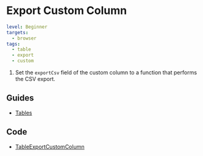 # Export Custom Column

```yaml
level: Beginner
targets:
  - browser
tags:
  - table
  - export
  - custom
```

1. Set the `exportCsv` field of the custom column to a function that performs the CSV export.

<div data-zk-enrich="TableExportCustomColumn"></div>

## Guides

- [Tables](/doc/guides/browser/builtin/Tables.md)

## Code

- [TableExportCustomColumn](/cookbook/src/jsMain/kotlin/zakadabar/cookbook/browser/table/exportCustomColumn/TableExportCustomColumn.kt)
